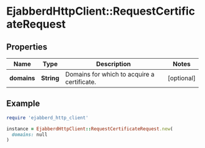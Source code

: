 # EjabberdHttpClient::RequestCertificateRequest

## Properties

| Name | Type | Description | Notes |
| ---- | ---- | ----------- | ----- |
| **domains** | **String** | Domains for which to acquire a certificate. | [optional] |

## Example

```ruby
require 'ejabberd_http_client'

instance = EjabberdHttpClient::RequestCertificateRequest.new(
  domains: null
)
```


